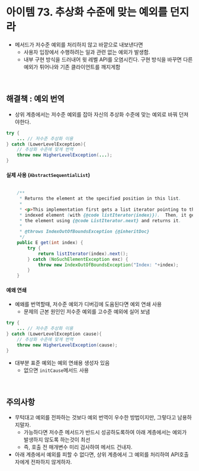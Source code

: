 # 아이템 73. 추상화 수준에 맞는 예외를 던지라



- 메서드가 저수준 예외를 처리하지 않고 바깥으로 내보낸다면
  - 사용자 입장에서 수행하려는 일과 관련 없는 예외가 발생함.
  - 내부 구현 방식을 드러내어 윗 레벨 API를 오염시킨다. 구현 방식을 바꾸면 다른 예외가 튀어나와 기존 클라이언트를 깨지게함

<br/>

## 해결책 : 예외 번역
- 상위 계층에서는 저수준 예외를 잡아 자신의 추상화 수준에 맞는 예외로 바꿔 던져야한다.

```java
try {
    ... // 저수준 추상화 이용
} catch (LowerLevelException){
    // 추상화 수준에 맞게 번역
    throw new HigherLevelException(...);
}
```
#### 실제 사용 (`AbstractSequentialList`)

```java

    /**
     * Returns the element at the specified position in this list.
     *
     * <p>This implementation first gets a list iterator pointing to the
     * indexed element (with {@code listIterator(index)}).  Then, it gets
     * the element using {@code ListIterator.next} and returns it.
     *
     * @throws IndexOutOfBoundsException {@inheritDoc}
     */
    public E get(int index) {
        try {
            return listIterator(index).next();
        } catch (NoSuchElementException exc) {
            throw new IndexOutOfBoundsException("Index: "+index);
        }
    }
```
#### 예왜 연쇄
- 예왜를 번역할때, 저수준 예외가 디버깅에 도움된다면 예외 연쇄 사용
  - 문제의 근본 원인인 저수준 예외를 고수준 예외에 실어 보냄

```java
try {
    ... // 저수준 추상화 이용
} catch (LowerLevelException cause){
    // 추상화 수준에 맞게 번역
    throw new HigherLevelException(cause);
}
```
- 대부분 표준 예외는 예외 연쇄용 생성자 있음
  - 없으면 `initCause`메서드 사용 


<br/>

## 주의사항
- 무턱대고 예외를 전파하는 것보다 예외 번역이 우수한 방법이지만, 그렇다고 남용하지말자.
  - 가능하다면 저수준 메서드가 반드시 성공하도록하여 아래 계층에서는 예외가 발생하지 않도록 하는것이 최선
  - 즉, 호출 전 매개변수 미리 검사하여 메서드 건내자.
- 아래 계층에서 예외를 피할 수 없다면, 상위 계층에서 그 예외를 처리하여 API호출자에게 전파하지 않게하자.